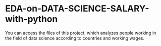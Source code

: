 # EDA-on-DATA-SCIENCE-SALARY-with-python
You can access the files of this project, which analyzes people working in the field of data science according to countries and working wages.
